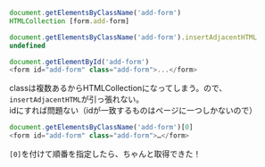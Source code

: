 ```js
document.getElementsByClassName('add-form')
HTMLCollection [form.add-form]

document.getElementsByClassName('add-form').insertAdjacentHTML
undefined

document.getElementById('add-form')
<form id="add-form" class="add-form">...</form>
```

classは複数あるからHTMLCollectionになってしまう。ので、`insertAdjacentHTML`が引っ張れない。<br>
idにすれば問題ない（idが一致するものはページに一つしかないので）

```js
document.getElementsByClassName('add-form')[0]
<form id="add-form" class="add-form">​…​</form>
```

`[0]`を付けて順番を指定したら、ちゃんと取得できた！
